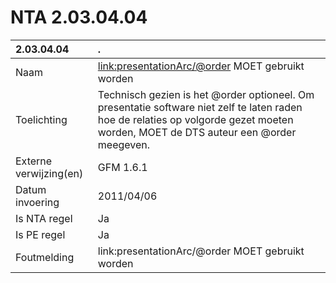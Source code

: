 # NTA 2.03.04.04

 2.03.04.04 | . 
 :--- | :--- 
 Naam | <link:presentationArc/@order> MOET gebruikt worden 
 Toelichting | Technisch gezien is het @order optioneel. Om presentatie software niet zelf te laten raden hoe de relaties op volgorde gezet moeten worden, MOET de DTS auteur een @order meegeven. 
 Externe verwijzing(en) | GFM 1.6.1 
 Datum invoering | 2011/04/06 
 Is NTA regel | Ja 
 Is PE regel | Ja 
 Foutmelding | link:presentationArc/@order MOET gebruikt worden 
